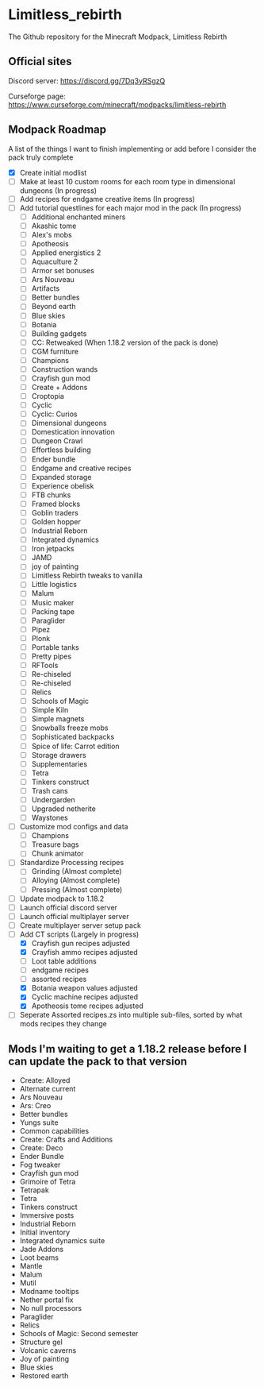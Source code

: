 # Limitless_rebirth
The Github repository for the Minecraft Modpack, Limitless Rebirth

## Official sites

Discord server: https://discord.gg/7Dq3yRSgzQ

Curseforge page: https://www.curseforge.com/minecraft/modpacks/limitless-rebirth

## Modpack Roadmap
A list of the things I want to finish implementing or add before I consider the pack truly complete
- [X] Create initial modlist
- [ ] Make at least 10 custom rooms for each room type in dimensional dungeons (In progress)
- [ ] Add recipes for endgame creative items (In progress)
- [ ] Add tutorial questlines for each major mod in the pack (In progress)
  - [ ] Additional enchanted miners
  - [ ] Akashic tome
  - [ ] Alex's mobs
  - [ ] Apotheosis
  - [ ] Applied energistics 2
  - [ ] Aquaculture 2
  - [ ] Armor set bonuses
  - [ ] Ars Nouveau
  - [ ] Artifacts
  - [ ] Better bundles
  - [ ] Beyond earth
  - [ ] Blue skies
  - [ ] Botania
  - [ ] Building gadgets
  - [ ] CC: Retweaked (When 1.18.2 version of the pack is done)
  - [ ] CGM furniture
  - [ ] Champions
  - [ ] Construction wands
  - [ ] Crayfish gun mod
  - [ ] Create + Addons
  - [ ] Croptopia
  - [ ] Cyclic
  - [ ] Cyclic: Curios
  - [ ] Dimensional dungeons
  - [ ] Domestication innovation
  - [ ] Dungeon Crawl
  - [ ] Effortless building
  - [ ] Ender bundle
  - [ ] Endgame and creative recipes
  - [ ] Expanded storage
  - [ ] Experience obelisk
  - [ ] FTB chunks
  - [ ] Framed blocks
  - [ ] Goblin traders
  - [ ] Golden hopper
  - [ ] Industrial Reborn
  - [ ] Integrated dynamics
  - [ ] Iron jetpacks
  - [ ] JAMD
  - [ ] joy of painting
  - [ ] Limitless Rebirth tweaks to vanilla
  - [ ] Little logistics
  - [ ] Malum
  - [ ] Music maker
  - [ ] Packing tape
  - [ ] Paraglider
  - [ ] Pipez
  - [ ] Plonk
  - [ ] Portable tanks
  - [ ] Pretty pipes
  - [ ] RFTools
  - [ ] Re-chiseled
  - [ ] Re-chiseled
  - [ ] Relics
  - [ ] Schools of Magic
  - [ ] Simple Kiln
  - [ ] Simple magnets
  - [ ] Snowballs freeze mobs
  - [ ] Sophisticated backpacks
  - [ ] Spice of life: Carrot edition
  - [ ] Storage drawers
  - [ ] Supplementaries
  - [ ] Tetra
  - [ ] Tinkers construct
  - [ ] Trash cans
  - [ ] Undergarden
  - [ ] Upgraded netherite
  - [ ] Waystones 
- [ ] Customize mod configs and data
  - [ ] Champions
  - [ ] Treasure bags
  - [ ] Chunk animator
- [ ] Standardize Processing recipes
  - [ ] Grinding (Almost complete)
  - [ ] Alloying (Almost complete)
  - [ ] Pressing (Almost complete)
- [ ] Update modpack to 1.18.2
- [ ] Launch official discord server
- [ ] Launch official multiplayer server
- [ ] Create multiplayer server setup pack
- [ ] Add CT scripts (Largely in progress)
  - [X] Crayfish gun recipes adjusted
  - [X] Crayfish ammo recipes adjusted
  - [ ] Loot table additions
  - [ ] endgame recipes
  - [ ] assorted recipes
  - [X] Botania weapon values adjusted
  - [X] Cyclic machine recipes adjusted
  - [X] Apotheosis tome recipes adjusted
- [ ] Seperate Assorted recipes.zs into multiple sub-files, sorted by what mods recipes they change

## Mods I'm waiting to get a 1.18.2 release before I can update the pack to that version
- Create: Alloyed
- Alternate current
- Ars Nouveau
- Ars: Creo
- Better bundles
- Yungs suite
- Common capabilities
- Create: Crafts and Additions
- Create: Deco
- Ender Bundle
- Fog tweaker
- Crayfish gun mod
- Grimoire of Tetra
- Tetrapak
- Tetra
- Tinkers construct
- Immersive posts
- Industrial Reborn
- Initial inventory
- Integrated dynamics suite
- Jade Addons
- Loot beams
- Mantle
- Malum
- Mutil
- Modname tooltips
- Nether portal fix
- No null processors
- Paraglider
- Relics
- Schools of Magic: Second semester
- Structure gel
- Volcanic caverns
- Joy of painting
- Blue skies
- Restored earth
